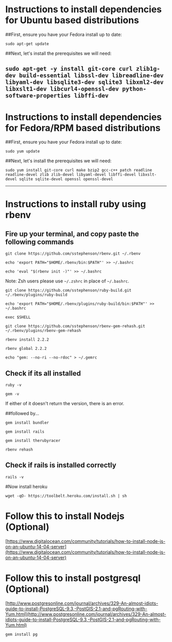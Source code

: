 # Instructions to install dependencies for Ubuntu based distributions 
##First, ensure you have your Fedora install up to date:

`sudo apt-get update`

##Next, let's install the prerequisites we will need:

`sudo apt-get -y install git-core curl zlib1g-dev build-essential libssl-dev libreadline-dev libyaml-dev libsqlite3-dev sqlite3 libxml2-dev libxslt1-dev libcurl4-openssl-dev python-software-properties libffi-dev`
------------------------
# Instructions to install dependencies for Fedora/RPM based distributions
##First, ensure you have your Fedora install up to date:

`sudo yum update`

##Next, let's install the prerequisites we will need:

`sudo yum install git-core curl make bzip2 gcc-c++ patch readline readline-devel zlib zlib-devel libyaml-devel libffi-devel libxslt-devel sqlite sqlite-devel openssl openssl-devel`

-------------------------

# Instructions to install ruby using rbenv
## Fire up your terminal, and copy paste the following commands 

`git clone https://github.com/sstephenson/rbenv.git ~/.rbenv`

`echo 'export PATH="$HOME/.rbenv/bin:$PATH"' >> ~/.bashrc`

`echo 'eval "$(rbenv init -)"' >> ~/.bashrc`

Note: Zsh users please use `~/.zshrc` in place of `~/.bashrc`.

`git clone https://github.com/sstephenson/ruby-build.git ~/.rbenv/plugins/ruby-build`

`echo 'export PATH="$HOME/.rbenv/plugins/ruby-build/bin:$PATH"' >> ~/.bashrc`

`exec $SHELL`

`git clone https://github.com/sstephenson/rbenv-gem-rehash.git ~/.rbenv/plugins/rbenv-gem-rehash`

`rbenv install 2.2.2`

`rbenv global 2.2.2`

`echo "gem: --no-ri --no-rdoc" > ~/.gemrc`

## Check if its all installed
`ruby -v`

`gem -v`

If either of it doesn't return the version, there is an error. 

##followed by...

`gem install bundler`

`gem install rails`

`gem install therubyracer`

`rbenv rehash`

## Check if rails is installed correctly 

`rails -v`

#Now install heroku

 `wget -qO- https://toolbelt.heroku.com/install.sh | sh`


# Follow this to install Nodejs (Optional)

[https://www.digitalocean.com/community/tutorials/how-to-install-node-js-on-an-ubuntu-14-04-server](https://www.digitalocean.com/community/tutorials/how-to-install-node-js-on-an-ubuntu-14-04-server)




# Follow this to install postgresql (Optional)

[http://www.postgresonline.com/journal/archives/329-An-almost-idiots-guide-to-install-PostgreSQL-9.3,-PostGIS-2.1-and-pgRouting-with-Yum.html](http://www.postgresonline.com/journal/archives/329-An-almost-idiots-guide-to-install-PostgreSQL-9.3,-PostGIS-2.1-and-pgRouting-with-Yum.html)

`gem install pg`
